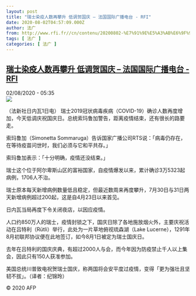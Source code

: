 ```yaml
---
layout: post
title: "瑞士染疫人数再攀升 低调贺国庆 – 法国国际广播电台 - RFI"
date: 2020-08-02T04:57:09.000Z
author: 法广
from: http://www.rfi.fr//cn/contenu/20200802-%E7%91%9E%E5%A3%AB%E6%9F%93%E7%96%AB%E4%BA%BA%E6%95%B0%E5%86%8D%E6%94%80%E5%8D%87-%E4%BD%8E%E8%B0%83%E8%B4%BA%E5%9B%BD%E5%BA%86
tags: [ 法广 ]
categories: [ 法广 ]
---
```

<!--1596344229000-->
[瑞士染疫人数再攀升 低调贺国庆 – 法国国际广播电台 - RFI](http://www.rfi.fr//cn/contenu/20200802-%E7%91%9E%E5%A3%AB%E6%9F%93%E7%96%AB%E4%BA%BA%E6%95%B0%E5%86%8D%E6%94%80%E5%8D%87-%E4%BD%8E%E8%B0%83%E8%B4%BA%E5%9B%BD%E5%BA%86)
------

<div>
<div>02/08/2020 - 05:35</div><img src="https://s.rfi.fr/media/display/dd2524ee-d474-11ea-8fe0-005056a964fe/w:310/p:16x9/int0003b.200802113502.jpg"><div class="t-content__body u-clearfix"><div class="m-interstitial"></div><p>（法新社日内瓦1日电）    瑞士2019冠状病毒疾病（COVID-19）确诊人数再度增加，今天低调庆祝国庆日。总统索玛鲁加警告，距离疫情结束，还有很长的路要走。</p><p>    索玛鲁加（Simonetta Sommaruga）告诉国家广播公司RTS说：「病毒仍存在，在等待疫苗问世时，我们必须与它和平共存。」</p><p>    索玛鲁加表示：「十分明确，疫情还没结束。」</p><p>    瑞士这个位于阿尔卑斯山区的富裕国家，自疫情爆发以来，累计确诊3万5323起病例，1706人不治。</p><p>    瑞士原本每天新增病例数量低且稳定，但最近数周来再度攀升，7月30日与31日两天新增病例超过200起，这是自4月23日以来首见。</p><p>    日内瓦当局再度下令关闭夜店，以因应疫情。</p><p>    人口约850万人的瑞士，疫情封锁之下，国庆日除了各地施放烟火外，主要庆祝活动在吕特利（Rütli）举行，此处为一片草地俯视琉森湖（Lake Lucerne），1291年8月初联邦协议便在此地签订，如今8月1日被定为瑞士国庆日。</p><p>    去年在吕特利的国庆庆典，有超过2000人与会，而今年因为防疫禁止千人以上集会，因此只有150人获准参加。</p><p>    美国总统川普致电祝贺瑞士国庆，称两国将会安平度过疫情，变得「更为强壮且坚韧不拔」。（译者：纪锦玲）</p><p class="t-copyright">© 2020 AFP</p>        </div>
</div>
